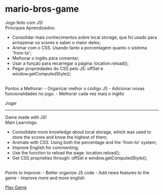 # mario-bros-game

Jogo feito com JS!
<br>
Principais Aprendizados: 
- Consolidar mais conhecimentos sobre local storage, que foi usado para armazenar os scores e saber o maior deles;
- Animar com o CSS. Usando tanto a porcentagem quanto o sistema 'from-to';
- Melhorar o inglês para comentar;
- Usar a função para recarregar a página: location.reload();
- Pegar propriedades do CSS pelo JS: offSet e window.getComputedStyle();
<br>
Pontos a Melhorar:
- Organizar melhor o código JS 
- Adicionar novas funcionalidades no jogo. 
- Melhorar cada vez mais o inglês

<a ref="https://roberiof.github.io/mario-bros-game/index.html"> Jogar </a>

<hr>

Game made with JS!
<br>
Main Learnings: 
- Consolidate more knowledge about local storage, which was used to store the scores and know the highest of them;
- Animate with CSS. Using both the percentage and the 'from-to' system;
- Improve English for commenting;
- Use the function to reload the page: location.reload();
- Get CSS proprieties through: offSet e window.getComputedStyle();
<br>
Points to Improve:
- Better organize JS code
- Add news features to the game 
- Improve more and more english

<a href="https://roberiof.github.io/mario-bros-game/index.html"> Play Game </a>

